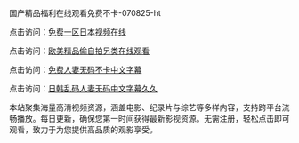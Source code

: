 国产精品福利在线观看免费不卡-070825-ht

点击访问：<a href="https://heiliaoe8ajia.pages.dev">免费一区日本视频在线</a>

点击访问：<a href="https://heiliaoxqkkct.pages.dev">欧美精品偷自拍另类在线观看</a>

点击访问：<a href="https://heiliaoxwd5i8.pages.dev">免费人妻无码不卡中文字幕</a>

点击访问：<a href="https://heiliaowt0d7p.pages.dev">日韩乱码人妻无码中文字幕久久</a>

本站聚集海量高清视频资源，涵盖电影、纪录片与综艺等多样内容，支持跨平台流畅播放。每日更新，确保您第一时间获得最新影视资源。无需注册，轻松点击即可观看，致力于为您提供高品质的观影享受。

<span style="display:none;">[Canonical link](）</span>
